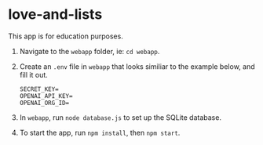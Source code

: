 # love-and-lists

This app is for education purposes.

1. Navigate to the `webapp` folder, ie: `cd webapp`.
2. Create an `.env` file in `webapp` that looks similiar to the example below, and fill it out.

   ```
   SECRET_KEY=
   OPENAI_API_KEY=
   OPENAI_ORG_ID=
   ```

3. In `webapp`, run `node database.js` to set up the SQLite database.
4. To start the app, run `npm install`, then `npm start`.